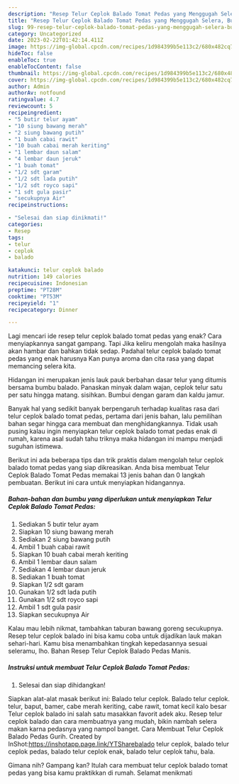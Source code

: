 ```yaml
---
description: "Resep Telur Ceplok Balado Tomat Pedas yang Menggugah Selera, Buat Buka Puasa Lezat"
title: "Resep Telur Ceplok Balado Tomat Pedas yang Menggugah Selera, Buat Buka Puasa Lezat"
slug: 99-resep-telur-ceplok-balado-tomat-pedas-yang-menggugah-selera-buat-buka-puasa-lezat
category: Uncategorized
date: 2023-02-22T01:42:14.411Z
image: https://img-global.cpcdn.com/recipes/1d984399b5e113c2/680x482cq70/telur-ceplok-balado-tomat-pedas-foto-resep-utama.jpg
hideToc: false
enableToc: true
enableTocContent: false
thumbnail: https://img-global.cpcdn.com/recipes/1d984399b5e113c2/680x482cq70/telur-ceplok-balado-tomat-pedas-foto-resep-utama.jpg
cover: https://img-global.cpcdn.com/recipes/1d984399b5e113c2/680x482cq70/telur-ceplok-balado-tomat-pedas-foto-resep-utama.jpg
author: Admin
authorAv: notfound
ratingvalue: 4.7
reviewcount: 5
recipeingredient:
- "5 butir telur ayam"
- "10 siung bawang merah"
- "2 siung bawang putih"
- "1 buah cabai rawit"
- "10 buah cabai merah keriting"
- "1 lembar daun salam"
- "4 lembar daun jeruk"
- "1 buah tomat"
- "1/2 sdt garam"
- "1/2 sdt lada putih"
- "1/2 sdt royco sapi"
- "1 sdt gula pasir"
- "secukupnya Air"
recipeinstructions:

- "Selesai dan siap dinikmati!"
categories:
- Resep
tags:
- telur
- ceplok
- balado

katakunci: telur ceplok balado 
nutrition: 149 calories
recipecuisine: Indonesian
preptime: "PT28M"
cooktime: "PT53M"
recipeyield: "1"
recipecategory: Dinner

---
```



Lagi mencari ide resep telur ceplok balado tomat pedas yang enak? Cara menyiapkannya sangat gampang. Tapi Jika keliru mengolah maka hasilnya akan hambar dan bahkan tidak sedap. Padahal telur ceplok balado tomat pedas yang enak harusnya Kan punya aroma dan cita rasa yang dapat memancing selera kita.


Hidangan ini merupakan jenis lauk pauk berbahan dasar telur yang ditumis bersama bumbu balado. Panaskan minyak dalam wajan, ceplok telur satu per satu hingga matang. sisihkan. Bumbui dengan garam dan kaldu jamur.

Banyak hal yang sedikit banyak berpengaruh terhadap kualitas rasa dari telur ceplok balado tomat pedas, pertama dari jenis bahan, lalu pemilihan bahan segar hingga cara membuat dan menghidangkannya. Tidak usah pusing kalau ingin menyiapkan telur ceplok balado tomat pedas enak di rumah, karena asal sudah tahu triknya maka hidangan ini mampu menjadi suguhan istimewa.


Berikut ini ada beberapa tips dan trik praktis dalam mengolah telur ceplok balado tomat pedas yang siap dikreasikan. Anda bisa membuat Telur Ceplok Balado Tomat Pedas memakai 13 jenis bahan dan 0 langkah pembuatan. Berikut ini cara untuk menyiapkan hidangannya.

<!--inarticleads1-->

##### Bahan-bahan dan bumbu yang diperlukan untuk menyiapkan Telur Ceplok Balado Tomat Pedas:

1. Sediakan 5 butir telur ayam
1. Siapkan 10 siung bawang merah
1. Sediakan 2 siung bawang putih
1. Ambil 1 buah cabai rawit
1. Siapkan 10 buah cabai merah keriting
1. Ambil 1 lembar daun salam
1. Sediakan 4 lembar daun jeruk
1. Sediakan 1 buah tomat
1. Siapkan 1/2 sdt garam
1. Gunakan 1/2 sdt lada putih
1. Gunakan 1/2 sdt royco sapi
1. Ambil 1 sdt gula pasir
1. Siapkan secukupnya Air


Kalau mau lebih nikmat, tambahkan taburan bawang goreng secukupnya. Resep telur ceplok balado ini bisa kamu coba untuk dijadikan lauk makan sehari-hari. Kamu bisa menambahkan tingkah kepedasannya sesuai seleramu, lho. Bahan Resep Telur Ceplok Balado Pedas Manis. 

<!--inarticleads2-->

##### Instruksi untuk membuat Telur Ceplok Balado Tomat Pedas:


1. Selesai dan siap dihidangkan!

Siapkan alat-alat masak berikut ini: Balado telur ceplok. Balado telur ceplok. telur, baput, bamer, cabe merah keriting, cabe rawit, tomat kecil kalo besar Telur ceplok balado ini salah satu masakkan favorit adek aku. Resep telur ceplok balado dan cara membuatnya yang mudah, bikin nambah selera makan karna pedasnya yang nampol banget. Cara Membuat Telur Ceplok Balado Pedas Gurih. Created by InShot:https://inshotapp.page.link/YTSharebalado telur ceplok, balado telur ceplok pedas, balado telur ceplok enak, balado telur ceplok tahu, bala. 

Gimana nih? Gampang kan? Itulah cara membuat telur ceplok balado tomat pedas yang bisa kamu praktikkan di rumah. Selamat menikmati
